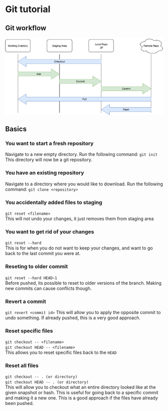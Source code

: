 # Git tutorial

## Git workflow
![git](/git.png)

## Basics

### You want to start a fresh repository
Navigate to a new empty directory. Run the following command:
`git init`
This directory will now be a git repository.

### You have an existing repository
Navigate to a directory where you would like to download. Run the following command:
`git clone <repository>`

### You accidentally added files to staging
`git reset <filename>`  
This will not undo your changes, it just removes them from staging area

### You want to get rid of your changes
`git reset --hard`  
This is for when you do not want to keep your changes, and want to go back to the last commit you were at.

### Reseting to older commit
`git reset --hard HEAD~1`  
Before pushed, its possible to reset to older versions of the branch. Making new commits can cause conflicts though.

### Revert a commit
`git revert <commit id>` 
This will allow you to apply the opposite commit to undo something. If already pushed, this is a very good approach.

### Reset specific files
`git checkout -- <filename>`  
`git checkout HEAD -- <filename>`  
This allows you to reset specific files back to the `HEAD`

### Reset all files 
`git checkout -- . (or directory)`  
`git checkout HEAD -- . (or directory)`  
This will allow you to checkout what an entire directory looked like at the given snapshot or hash. This is useful for going back to a specific commit and making it a new one. This is a good approach if the files have already been pushed.